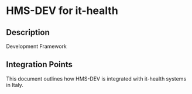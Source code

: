 # HMS-DEV for it-health

## Description

Development Framework

## Integration Points

This document outlines how HMS-DEV is integrated with it-health systems in Italy.
